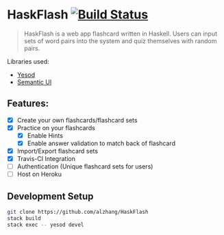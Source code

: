 # HaskFlash [![Build Status](https://travis-ci.org/alzhang/HaskFlash.svg?branch=master)](https://travis-ci.org/alzhang/HaskFlash)
> HaskFlash is a web app flashcard written in Haskell.
> Users can input sets of word pairs into the system and quiz themselves with random pairs.

Libraries used:
- [Yesod](https://www.yesodweb.com/)
- [Semantic UI](https://semantic-ui.com/)

## Features:
- [x] Create your own flashcards/flashcard sets
- [x] Practice on your flashcards
    - [x] Enable Hints
    - [x] Enable answer validation to match back of flashcard
- [x] Import/Export flashcard sets
- [x] Travis-CI Integration
- [ ] Authentication (Unique flashcard sets for users)
- [ ] Host on Heroku
## Development Setup
```sh
git clone https://github.com/alzhang/HaskFlash
stack build
stack exec -- yesod devel
```
